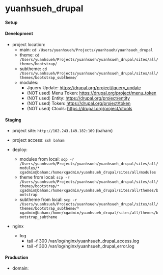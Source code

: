 yuanhsueh_drupal
================

#### Setup

#### Development
* project location: 
  * main: `cd /Users/yuanhsueh/Projects/yuanhsueh/yuanhsueh_drupal`
  * theme: `cd /Users/yuanhsueh/Projects/yuanhsueh/yuanhsueh_drupal/sites/all/themes/bootstrap/`
  * subtheme: `cd /Users/yuanhsueh/Projects/yuanhsueh/yuanhsueh_drupal/sites/all/themes/bootstrap_subtheme/`
  * modules: 
    * Jquery Update: https://drupal.org/project/jquery_update
    * (NOT used) Menu Token: https://drupal.org/project/menu_token
    * (NOT used) Entity: https://drupal.org/project/entity
    * (NOT used) Token: https://drupal.org/project/token
    * (NOT used) Ctools: https://drupal.org/project/ctools

#### Staging
* project site: `http://162.243.149.182:109` (baham)
* project access: `ssh baham`

* deploy:
  * modules from local: `scp -r /Users/yuanhsueh/Projects/yuanhsueh/yuanhsueh_drupal/sites/all/modules/* xgadmin@baham:/home/xgadmin/yuanhsueh_drupal/sites/all/modules`
  * theme from local: `scp -r /Users/yuanhsueh/Projects/yuanhsueh/yuanhsueh_drupal/sites/all/themes/bootstrap/* xgadmin@baham:/home/xgadmin/yuanhsueh_drupal/sites/all/themes/bootstrap`
  * subtheme from local: `scp -r /Users/yuanhsueh/Projects/yuanhsueh/yuanhsueh_drupal/sites/all/themes/bootstrap_subtheme/* xgadmin@baham:/home/xgadmin/yuanhsueh_drupal/sites/all/themes/bootstrap_subtheme`
* nginx
  * log
    * tail -f 300 /var/log/nginx/yuanhsueh_drupal_access.log
    * tail -f 300 /var/log/nginx/yuanhsueh_drupal_error.log

#### Production
* domain:

